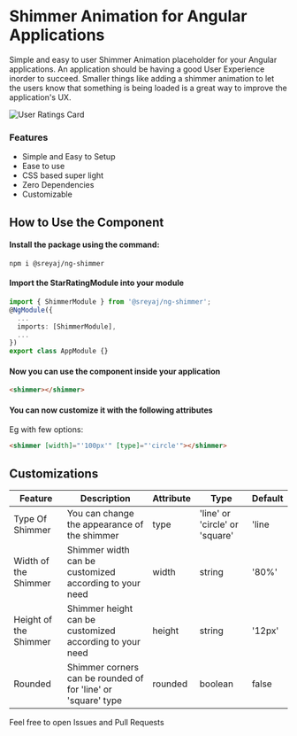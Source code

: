 # Shimmer Animation for Angular Applications

Simple and easy to user Shimmer Animation placeholder for your Angular applications. An application should be having a good User Experience inorder to succeed. Smaller things like adding a shimmer animation to let the users know that something is being loaded is a great way to improve the application's UX.

![User Ratings Card](https://raw.githubusercontent.com/adisreyaj/angular-shimmer-effect/master/src/assets/shimmer.gif)

### Features

- Simple and Easy to Setup
- Ease to use
- CSS based super light
- Zero Dependencies
- Customizable

## How to Use the Component

#### Install the package using the command:

```
npm i @sreyaj/ng-shimmer
```

#### Import the StarRatingModule into your module

```ts
import { ShimmerModule } from '@sreyaj/ng-shimmer';
@NgModule({
  ...
  imports: [ShimmerModule],
  ...
})
export class AppModule {}
```

#### Now you can use the component inside your application

```html
<shimmer></shimmer>
```

#### You can now customize it with the following attributes

Eg with few options:

```html
<shimmer [width]="'100px'" [type]="'circle'"></shimmer>
```

## Customizations

| Feature               | Description                                                   | Attribute | Type                           | Default |
| --------------------- | ------------------------------------------------------------- | --------- | ------------------------------ | ------- |
| Type Of Shimmer       | You can change the appearance of the shimmer                  | type      | 'line' or 'circle' or 'square' | 'line   |
| Width of the Shimmer  | Shimmer width can be customized according to your need        | width     | string                         | '80%'   |
| Height of the Shimmer | Shimmer height can be customized according to your need       | height    | string                         | '12px'  |
| Rounded               | Shimmer corners can be rounded of for 'line' or 'square' type | rounded   | boolean                        | false   |

Feel free to open Issues and Pull Requests
